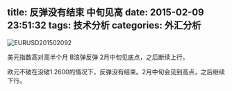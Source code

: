 title: 反弹没有结束 中旬见高
date: 2015-02-09 23:51:32
tags: 技术分析
categories: 外汇分析
---
![EURUSD201502092](http://eurusd.qiniudn.com/2015-02-09-1.png)

美元指数高对高半个月 B浪弹反弹 2月中旬见底点，之后断续上行。

欧元不破在没破1.2600的情况下，反弹没有结束。2月中旬会见到高点，之后继续下行。
<!--more-->

